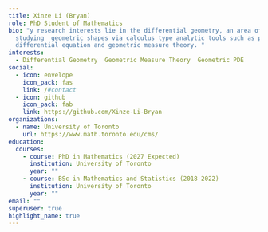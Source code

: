 ```yaml
---
title: Xinze Li (Bryan)
role: PhD Student of Mathematics
bio: "y research interests lie in the differential geometry, an area of
  studying  geometric shapes via calculus type analytic tools such as partial
  differential equation and geometric measure theory. "
interests:
  - Differential Geometry  Geometric Measure Theory  Geometric PDE
social:
  - icon: envelope
    icon_pack: fas
    link: /#contact
  - icon: github
    icon_pack: fab
    link: https://github.com/Xinze-Li-Bryan
organizations:
  - name: University of Toronto
    url: https://www.math.toronto.edu/cms/
education:
  courses:
    - course: PhD in Mathematics (2027 Expected)
      institution: University of Toronto
      year: ""
    - course: BSc in Mathematics and Statistics (2018-2022)
      institution: University of Toronto
      year: ""
email: ""
superuser: true
highlight_name: true
---
```


